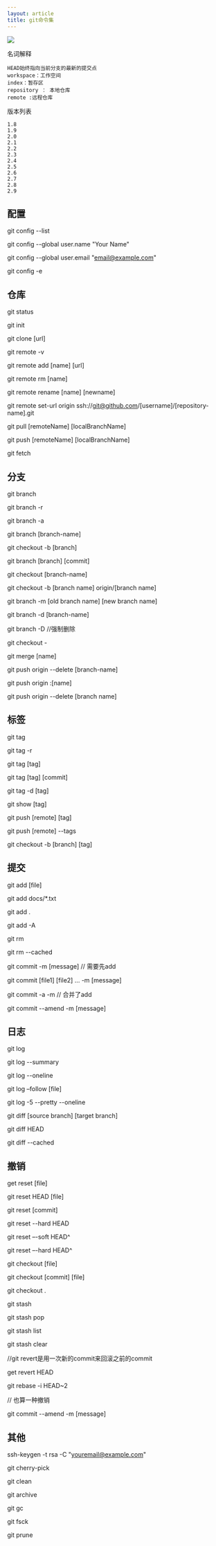 ```yaml
---
layout: article
title: git命令集
---
```


![](/images/git-arch.jpg)


名词解释

```
HEAD始终指向当前分支的最新的提交点
workspace：工作空间
index：暂存区
repository ： 本地仓库
remote :远程仓库
```

版本列表

```
1.8
1.9
2.0
2.1
2.2
2.3
2.4
2.5
2.6
2.7
2.8
2.9
```


## 配置

git config --list

git config --global user.name "Your Name"

git config --global user.email "email@example.com"

git config -e


## 仓库

git status

git init

git clone [url]

git remote -v

git remote add [name] [url]

git remote rm [name]

git remote rename [name] [newname]

git remote set-url origin ssh://git@github.com/[username]/[repository-name].git


git pull [remoteName] [localBranchName]

git push [remoteName] [localBranchName]


git fetch



## 分支

git branch

git branch -r

git branch -a

git branch [branch-name]

git checkout -b [branch]

git branch [branch] [commit]

git checkout [branch-name]

git checkout -b [branch name] origin/[branch name]

git branch -m [old branch name] [new branch name]

git branch -d [branch-name]

git branch -D <branch name> //强制删除

git checkout -

git merge [name]

git push origin --delete [branch-name]

git push origin :[name]

git push origin --delete [branch name]


## 标签

git tag

git tag -r

git tag [tag]

git tag [tag] [commit]

git tag -d [tag]

git show [tag]

git push [remote] [tag]

git push [remote] --tags

git checkout -b [branch] [tag]


## 提交

git add [file]

git add docs/*.txt

git add .

git add -A

git rm

git rm --cached <file>

git commit -m [message]  // 需要先add

git commit [file1] [file2] ... -m [message]

git commit -a -m // 合并了add

git commit --amend -m [message]


## 日志

git log

git log --summary

git log --oneline

git log –follow [file]  

git log -5 --pretty --oneline

git diff [source branch] [target branch]

git diff HEAD

git diff --cached  



## 撤销


get reset [file]

git reset HEAD [file]

git reset [commit]

git reset --hard HEAD

git reset –-soft HEAD^

git reset –-hard HEAD^



git checkout [file]

git checkout [commit] [file]

git checkout .




git stash

git stash pop

git stash list

git stash clear


//git revert是用一次新的commit来回滚之前的commit

get revert HEAD 

git rebase -i HEAD~2



// 也算一种撤销

git commit --amend -m [message]


## 其他

ssh-keygen -t rsa -C "youremail@example.com"

git cherry-pick

git clean

git archive

git gc

git fsck

git prune


